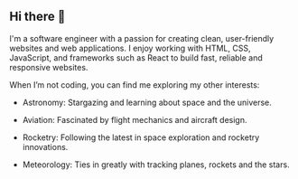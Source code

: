 ## Hi there 👋

I'm a software engineer with a passion for creating clean, user-friendly websites and web applications. I enjoy working with HTML, CSS, JavaScript, and frameworks such as React to build fast, reliable and responsive websites.

When I’m not coding, you can find me exploring my other interests:

- Astronomy: Stargazing and learning about space and the universe.

- Aviation: Fascinated by flight mechanics and aircraft design.

- Rocketry: Following the latest in space exploration and rocketry innovations.

- Meteorology: Ties in greatly with tracking planes, rockets and the stars.
